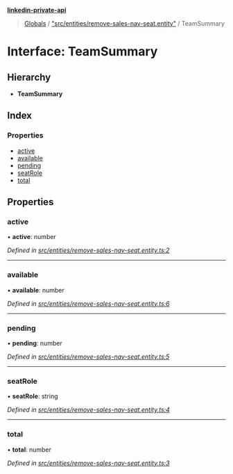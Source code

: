 **[linkedin-private-api](../README.md)**

> [Globals](../globals.md) / ["src/entities/remove-sales-nav-seat.entity"](../modules/_src_entities_remove_sales_nav_seat_entity_.md) / TeamSummary

# Interface: TeamSummary

## Hierarchy

* **TeamSummary**

## Index

### Properties

* [active](_src_entities_remove_sales_nav_seat_entity_.teamsummary.md#active)
* [available](_src_entities_remove_sales_nav_seat_entity_.teamsummary.md#available)
* [pending](_src_entities_remove_sales_nav_seat_entity_.teamsummary.md#pending)
* [seatRole](_src_entities_remove_sales_nav_seat_entity_.teamsummary.md#seatrole)
* [total](_src_entities_remove_sales_nav_seat_entity_.teamsummary.md#total)

## Properties

### active

•  **active**: number

*Defined in [src/entities/remove-sales-nav-seat.entity.ts:2](https://github.com/cosiall/linkedin-private-api/blob/e4e3ce2/src/entities/remove-sales-nav-seat.entity.ts#L2)*

___

### available

•  **available**: number

*Defined in [src/entities/remove-sales-nav-seat.entity.ts:6](https://github.com/cosiall/linkedin-private-api/blob/e4e3ce2/src/entities/remove-sales-nav-seat.entity.ts#L6)*

___

### pending

•  **pending**: number

*Defined in [src/entities/remove-sales-nav-seat.entity.ts:5](https://github.com/cosiall/linkedin-private-api/blob/e4e3ce2/src/entities/remove-sales-nav-seat.entity.ts#L5)*

___

### seatRole

•  **seatRole**: string

*Defined in [src/entities/remove-sales-nav-seat.entity.ts:4](https://github.com/cosiall/linkedin-private-api/blob/e4e3ce2/src/entities/remove-sales-nav-seat.entity.ts#L4)*

___

### total

•  **total**: number

*Defined in [src/entities/remove-sales-nav-seat.entity.ts:3](https://github.com/cosiall/linkedin-private-api/blob/e4e3ce2/src/entities/remove-sales-nav-seat.entity.ts#L3)*
